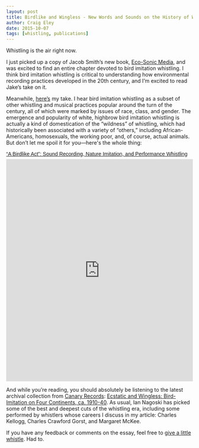 ```yaml
---  
layout: post 
title: Birdlike and Wingless - New Words and Sounds on the History of Whistling
author: Craig Eley 
date: 2015-10-07 
tags: [whistling, publications]
---
```

Whistling is the air right now.

I just picked up a copy of Jacob Smith’s new book, [Eco-Sonic Media](http://www.ucpress.edu/book.php?isbn=9780520286146), and was excited to find an entire chapter devoted to bird imitation whistling. I think bird imitation whistling is critical to understanding how environmental recording practices developed in the 20th century, and I’m excited to read Jake’s take on it.

Meanwhile, [here’s](http://fieldnoise.com/docs/eley_birdlike.pdf) my take. I hear bird imitation whistling as a subset of other whistling and musical practices popular around the turn of the century, all of which were marked by issues of race, class, and gender. The emergence and popularity of white, highbrow bird imitation whistling is actually a kind of domestication of the “wildness” of whistling, which had historically been associated with a variety of “others,” including African-Americans, homosexuals, the working poor, and, of course, actual animals. But don’t let me spoil it for you—here's the whole thing:

<p style=" margin: 12px auto 6px auto; font-family: Helvetica,Arial,Sans-serif; font-style: normal; font-variant: normal; font-weight: normal; font-size: 14px; line-height: normal; font-size-adjust: none; font-stretch: normal; -x-system-font: none; display: block;">   <a title="View “A Birdlike Act”: Sound Recording, Nature Imitation, and Performance Whistling on Scribd" href="https://www.scribd.com/doc/285892294/A-Birdlike-Act-Sound-Recording-Nature-Imitation-and-Performance-Whistling" style="text-decoration: underline;">“A Birdlike Act”: Sound Recording, Nature Imitation, and Performance Whistling</a></p><iframe class="scribd_iframe_embed" src="https://www.scribd.com/embeds/285892294/content?start_page=1&view_mode=scroll&show_recommendations=true" data-auto-height="false" data-aspect-ratio="undefined" scrolling="no" id="doc_61240" width="100%" height="600" frameborder="0"></iframe>

And while you’re reading, you should absolutely be listening to the latest archival collection from [Canary Records](http://canaryrecords.tumblr.com): [Ecstatic and Wingless: Bird​-​Imitation on Four Continents, ca. 1910​-​40](https://canary-records.bandcamp.com/album/ecstatic-wingless-bird-imitation-on-four-continents-ca-1910-40). As usual, Ian Nagoski has picked some of the best and deepest cuts of the whistling era, including some performed by whistlers whose careers I discuss in my article: Charles Kellogg, Charles Crawford Gorst, and Margaret McKee.

If you have any feedback or comments on the essay, feel free to [give a little whistle](https://www.youtube.com/watch?v=51x532yW1lY). Had to.